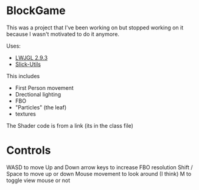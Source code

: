 # BlockGame

This was a project that I've been working on but stopped working on it because I wasn't motivated to do it anymore.

Uses:
- [LWJGL 2.9.3](https://legacy.lwjgl.org)
- [Slick-Utils](http://slick.ninjacave.com/slick-util/)

This includes
- First Person movement
- Drectional lighting
- FBO
- "Particles" (the leaf)
- textures

The Shader code is from a link (its in the class file)

# Controls

WASD to move
Up and Down arrow keys to increase FBO resolution
Shift / Space to move up or down
Mouse movement to look around
(I think) M to toggle view mouse or not

